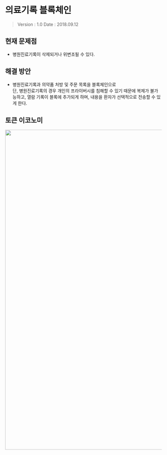 # 의료기록 블록체인

> Version : 1.0
> Date : 2018.09.12

## 현재 문제점
- 병원진료기록이 삭제되거나 위변조될 수 있다.

## 해결 방안
- 병원진료기록과 의약품 처방 및 주문 목록을 블록체인으로   
단, 병원진료기록의 경우 개인의 프라이버시를 침해할 수 있기 때문에 복제가 불가능하고, 열람 기록이 블록에 추가되게 하며, 내용을 환자가 선택적으로 전송할 수 있게 한다. 

## 토큰 이코노미

<img width="1027" src="file:///D:/%EC%84%B8%EB%AF%B8%EB%82%98/20190218/%EA%B7%B8%EB%A6%BC1.png">
